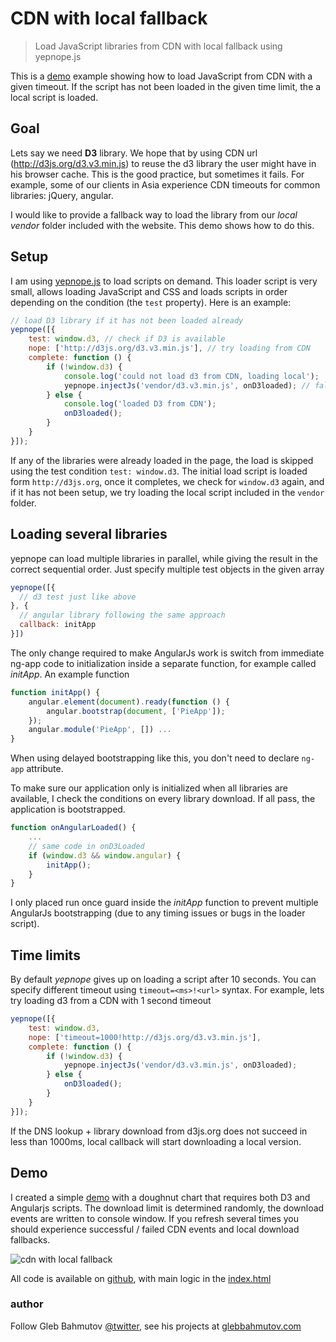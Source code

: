 # CDN with local fallback

> Load JavaScript libraries from CDN with local fallback using yepnope.js

This is a <a href="http://glebbahmutov.com/cdn-with-local-fallback">demo</a>
example showing how to load JavaScript
from CDN with a given timeout. If the script has not been loaded
in the given time limit, the a local script is loaded.

## Goal

Lets say we need **D3** library. We hope that by using
CDN url (http://d3js.org/d3.v3.min.js) to reuse the d3 library
the user might have in his browser cache. This is the good practice,
but sometimes it fails. For example, some of our clients in Asia
experience CDN timeouts for common libraries: jQuery, angular.

I would like to provide a fallback way to load the library from
our *local vendor* folder included with the website. This demo
shows how to do this.

## Setup

I am using [yepnope.js](http://yepnopejs.com/) to load scripts on demand.
This loader script is very small, allows loading JavaScript and CSS
and loads scripts in order depending on the condition (the `test` property).
Here is an example:

```js
// load D3 library if it has not been loaded already
yepnope([{
    test: window.d3, // check if D3 is available
    nope: ['http://d3js.org/d3.v3.min.js'], // try loading from CDN
    complete: function () {
        if (!window.d3) {
            console.log('could not load d3 from CDN, loading local');
            yepnope.injectJs('vendor/d3.v3.min.js', onD3loaded); // fallback
        } else {
            console.log('loaded D3 from CDN');
            onD3loaded();
        }
    }
}]);
```

If any of the libraries were already loaded in the page, the load is skipped using
the test condition `test: window.d3`. The initial load script is loaded form `http://d3js.org`,
once it completes, we check for `window.d3` again, and if it has not been setup,
we try loading the local script included in the `vendor` folder.

## Loading several libraries

yepnope can load multiple libraries in parallel, while giving the result in the correct
sequential order. Just specify multiple test objects in the given array

```js
yepnope([{
  // d3 test just like above
}, {
  // angular library following the same approach
  callback: initApp
}])
```

The only change required to make AngularJs work is switch from
immediate ng-app code to initialization inside a separate function, for
example called *initApp*. An example function

```js
function initApp() {
    angular.element(document).ready(function () {
        angular.bootstrap(document, ['PieApp']);
    });
    angular.module('PieApp', []) ...
}
```

When using delayed bootstrapping like this, you don't need to declare `ng-app`
attribute.

To make sure our application only is initialized when all libraries are available,
I check the conditions on every library download. If all pass, the application is bootstrapped.

```js
function onAngularLoaded() {
    ...
    // same code in onD3Loaded
    if (window.d3 && window.angular) {
        initApp();
    }
}
```

I only placed run once guard inside the *initApp* function to prevent
multiple AngularJs bootstrapping (due to any timing issues or bugs in the loader script).

## Time limits

By default *yepnope* gives up on loading a script after 10 seconds.
You can specify different timeout using `timeout=<ms>!<url>` syntax. For example,
lets try loading d3 from a CDN with 1 second timeout

```js
yepnope([{
    test: window.d3,
    nope: ['timeout=1000!http://d3js.org/d3.v3.min.js'],
    complete: function () {
        if (!window.d3) {
            yepnope.injectJs('vendor/d3.v3.min.js', onD3loaded);
        } else {
            onD3loaded();
        }
    }
}]);
```

If the DNS lookup + library download from d3js.org does not succeed in less than 1000ms,
local callback will start downloading a local version.

## Demo

I created a simple <a href="http://glebbahmutov.com/cdn-with-local-fallback">demo</a>
with a doughnut chart that requires both D3 and Angularjs
scripts. The download limit is determined randomly, the download events are
written to console window. If you refresh several times you should experience
successful / failed CDN events and local download fallbacks.

![cdn with local fallback](https://raw.github.com/bahmutov/talks/master/images/cdn-with-local-fallback.png)

All code is available on [github](https://github.com/bahmutov/cdn-with-local-fallback),
with main logic in the [index.html](https://github.com/bahmutov/cdn-with-local-fallback/blob/master/index.html#L45)

### author

Follow Gleb Bahmutov [@twitter](https://twitter.com/bahmutov),
see his projects at [glebbahmutov.com](http://glebbahmutov.com/)
